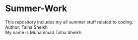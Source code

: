 # Summer-Work
This repository includes my all summer stuff related to coding.
<br>
Author: Talha Sheikh
<br>
My name is Muhammad Talha Sheikh
